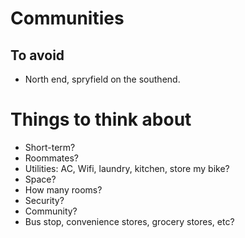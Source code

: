 # Communities
## To avoid
- North end, spryfield on the southend.

# Things to think about
- Short-term?
- Roommates?
- Utilities: AC, Wifi, laundry, kitchen, store my bike?
- Space?
- How many rooms?
- Security?
- Community?
- Bus stop, convenience stores, grocery stores, etc?
